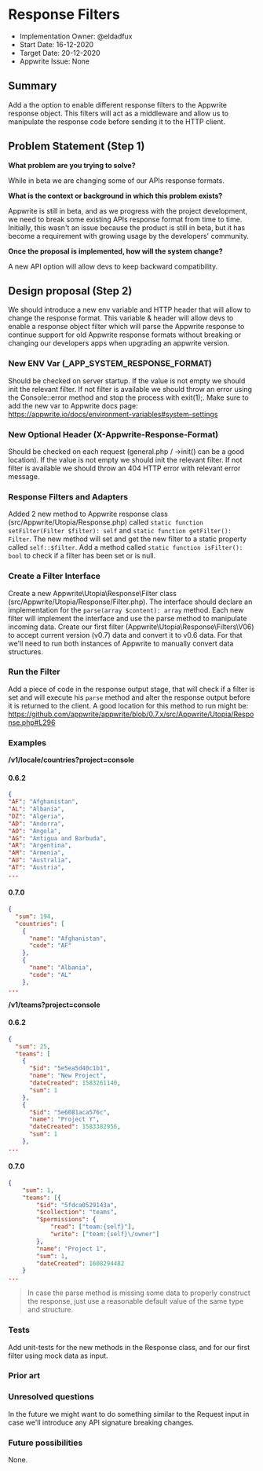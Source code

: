 # Response Filters <!-- What do you want to call your `awesome_feature`? -->

- Implementation Owner: @eldadfux
- Start Date: 16-12-2020
- Target Date: 20-12-2020
- Appwrite Issue: None

## Summary

[summary]: #summary

Add a the option to enable different response filters to the Appwrite response object. This filters will act as a middleware and allow us to manipulate the response code before sending it to the HTTP client.

<!-- Brief explanation of the proposed contribution. Write your answer below. -->

## Problem Statement (Step 1)

[problem-statement]: #problem-statement

**What problem are you trying to solve?**

While in beta we are changing some of our APIs response formats.

**What is the context or background in which this problem exists?**

<!-- Write your answer below. -->
Appwrite is still in beta, and as we progress with the project development, we need to break some existing APIs response format from time to time. Initially, this wasn't an issue because the product is still in beta, but it has become a requirement with growing usage by the developers' community.

**Once the proposal is implemented, how will the system change?**

<!-- Write your answer below. -->

A new API option will allow devs to keep backward compatibility.

<!-- Please avoid discussing your proposed solution. -->

## Design proposal (Step 2)

[design-proposal]: #design-proposal

We should introduce a new env variable and HTTP header that will allow to change the response format. This variable & header will allow devs to enable a response object filter which will parse the Appwrite response to continue support for old Appwrite response formats without breaking or changing our developers apps when upgrading an appwrite version.

### New ENV Var (_APP_SYSTEM_RESPONSE_FORMAT)

Should be checked on server startup. If the value is not empty we should init the relevant filter. If not filter is available we should throw an error using the Console::error method and stop the process with exit(1);. Make sure to add the new var to Appwrite docs page: https://appwrite.io/docs/environment-variables#system-settings

### New Optional Header (X-Appwrite-Response-Format)

Should be checked on each request (general.php / ->init() can be a good location). If the value is not empty we should init the relevant filter. If not filter is available we should throw an 404 HTTP error with relevant error message.

### Response Filters and Adapters

Added 2 new method to Appwrite response class (src/Appwrite/Utopia/Response.php) called `static function setFilter(Filter $filter): self` and `static function getFilter(): Filter`. The new method will set and get the new filter to a static property called `self::$filter`. Add a method called `static function isFilter(): bool` to check if a filter has been set or is null. 

### Create a Filter Interface

Create a new Appwrite\Utopia\Response\Filter class (src/Appwrite/Utopia/Response/Filter.php). The interface should declare an implementation for the `parse(array $content): array` method. Each new filter will implement the interface and use the parse method to manipulate incoming data. Create our first filter (Appwrite\Utopia\Response\Filters\V06) to accept current version (v0.7) data and convert it to v0.6 data. For that we'll need to run both instances of Appwrite to manually convert data structures.

### Run the Filter

Add a piece of code in the response output stage, that will check if a filter is set and will execute his `parse` method and alter the response output before it is returned to the client. A good location for this method to run might be: https://github.com/appwrite/appwrite/blob/0.7.x/src/Appwrite/Utopia/Response.php#L296

### Examples

**/v1/locale/countries?project=console**

#### 0.6.2

```json
{
"AF": "Afghanistan",
"AL": "Albania",
"DZ": "Algeria",
"AD": "Andorra",
"AO": "Angola",
"AG": "Antigua and Barbuda",
"AR": "Argentina",
"AM": "Armenia",
"AU": "Australia",
"AT": "Austria",
...
```

#### 0.7.0

```json
{
  "sum": 194,
  "countries": [
    {
      "name": "Afghanistan",
      "code": "AF"
    },
    {
      "name": "Albania",
      "code": "AL"
    },
...
```

**/v1/teams?project=console**


#### 0.6.2

```json
{
  "sum": 25,
  "teams": [
    {
      "$id": "5e5ea5d40c1b1",
      "name": "New Project",
      "dateCreated": 1583261140,
      "sum": 1
    },
    {
      "$id": "5e6081aca576c",
      "name": "Project Y",
      "dateCreated": 1583382956,
      "sum": 1
    },
...
```

#### 0.7.0

```json
{
	"sum": 1,
	"teams": [{
		"$id": "5fdca0529143a",
		"$collection": "teams",
		"$permissions": {
			"read": ["team:{self}"],
			"write": ["team:{self}\/owner"]
		},
		"name": "Project 1",
		"sum": 1,
		"dateCreated": 1608294482
	}
...
```

> In case the parse method is missing some data to properly construct the response, just use a reasonable default value of the same type and structure.

### Tests

Add unit-tests for the new methods in the Response class, and for our first filter using mock data as input.

<!--
This is the technical portion of the RFC. Explain the design in sufficient detail keeping in mind the following:

- Its interaction with other parts of the system is clear
- It is reasonably clear how the contribution would be implemented
- Dependencies on libraries, tools, projects or work that isn't yet complete
- New API routes that need to be created or modifications to the existing routes (if needed)
- Any breaking changes and ways in which we can ensure backward compatibility.
- Use Cases
- Goals
- Deliverables
- Changes to documentation
- Ways to scale the solution

Ensure that you include examples, code-snippets etc. to allow the community to understand the proposed solution. **It would be best if the examples use naming conventions that you intend to use during the actual implementation so that changes can be suggested early on during the development.**

Write your answer below.

-->

### Prior art

[prior-art]: #prior-art

<!--

Discuss prior art, both the good and the bad, in relation to this proposal. A
few examples of what this can include are:

- Does this functionality exist in other software and what experience has their
  community had?
- For other teams: What lessons can we learn from what other communities have
  done here?
- Papers: Are there any published papers or great posts that discuss this? If
  you have some relevant papers to refer to, this can serve as a more detailed
  theoretical background.

This section is intended to encourage you as an author to think about the
lessons from other software, provide readers of your RFC with a fuller picture.
If there is no prior art, that is fine - your ideas are interesting to us
whether they are brand new or if it is an adaptation from other software.

Write your answer below.
-->

### Unresolved questions

[unresolved-questions]: #unresolved-questions

<!-- What parts of the design do you expect to resolve through the RFC process before this gets merged? -->

<!-- Write your answer below. -->

In the future we might want to do something similar to the Request input in case we'll introduce any API signature breaking changes.

### Future possibilities

[future-possibilities]: #future-possibilities

<!-- This is also a good place to "dump ideas", if they are out of scope for the RFC you are writing but otherwise related. -->

<!-- Write your answer below. -->

None.
